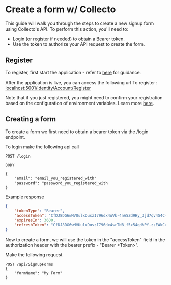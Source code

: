 # Create a form w/ Collecto

This guide will walk you through the steps to create a new signup form using Collecto's API. To perform this action, you'll need to:

- Login (or register if needed) to obtain a Bearer token.
- Use the token to authorize your API request to create the form.

## Register

To register, first start the application - refer to [here](http://127.0.0.1:8000/usage/overview/#setup-running-the-application) for guidance.

After the application is live, you can access the following url To register : [localhost:5001/Identity/Account/Register](localhost:5001/Identity/Account/Register)

Note that if you just registered, you might need to confirm your registration based on the configuration of environment variables. Learn more [here](localhost:5001/Identity/Account/Login).

## Creating a form

To create a form we first need to obtain a bearer token via the /login endpoint.

To login make the following api call

```
POST /login

BODY

{
    "email": "email_you_registered_with"
    "password": "password_you_registered_with
}
```

Example response

```json
{
    "tokenType": "Bearer",
    "accessToken": "CfDJ8DG6wMVUulxDuszI796dx4uVk-4nASZd9Hy_Jjd7qv4S4C-8O34PvkXlBuRFuA8XM-OmZsb3V3LTaoa2AYVFYOvA2MqbkzY0OyEa4a8HtpAXI8KROFLs8jEwsIOrw47x7xcd4bMdlYlC7hRJd3FXIppf87R7nNDxCcIO-nimkcUAY6weYKwIwa6XWumuyAI89E1EyKbOmyjJOrfi7uf6J1_0JzM7kJkFAHrQR2Um4mdb6zNtD7mwpvjCaCTbWwoH7LKbYO72sNV3DhJs2o7o7G9yJiog0vy9-QQXrWULS2O2N9rMLLB_dfNIDJaqLLMDUWFttQUK0uFvJNrdL7Tu4q-N8Xd0TVGckCbYLxMZQ33aACXdRvQbgyM8LD8nAaydQvVUnAP623-x0UxZFwvCanXkl6fG2vELEhjDClRBDLr2XWMJ-AkgyXoyGyYSqMrbMb2LWXvWv89f_YD8aZ2wBeRS0gTJ2OKYv8tCQhsjO8rGMw5PuIxrsFqej6KEcyFa2LPXKQJjCl8hBJOn_ey0sYC2e08VUCZbE0RQxMuhfH27yBIp76OanXdSrH1Tz7prsJR3O1EalgEwgktFYD2jwSa_3Y5n9GCp_OZ6RFODJp49P5YxhfC-RGPtJW7pGGY9O5Z3xY3n98GjzHKZlZ6gwAFzVg_pniM7B-WWNKmXu9RzCeOlF81RIkqiCWCSp_9vvyll3-AiTtKkDn44KWqbuoE",
    "expiresIn": 3600,
    "refreshToken": "CfDJ8DG6wMVUulxDuszI796dx4srTN8_f5x54qdNPY-zzEAkCulSC2OgdnHFUv0RmL_U-BCLlm_r90b4Moqz7Irh_U4C5t0S-ZklNPjQMiLTGdL1aPpbuuBNVwFpTiDOhrGJGxR-imupgcLc3NCKjpyKSp9e5OaD_lz-XbJGcZiob9Qe2FrDA9ze61m8lwkZ4S0XT16DevxdTz_sJleMbLz7UoIscIN97fStvglSSbDESIAu8ITt14-N-acESBUwPiHHy9Ri-h7ZBHf7vkjwJiH9wlxTo-KhRlES6lVq-LJf0_mig2-MRjS6mmnaSOopFhUJKvqI9PZb0Q5n9dQ8j8uqUgsYWXGbbpTl3z9Wr9E3RnVkqUqaEHagyWRsGycayrBM7_ZaQMGbKo1oNuqFKxxCL8a6IzHq9TNSDyuErv2_GO_Ak6b7gVDvaFahqQv_bPA69x_-dRwYoJ-H5fY___UQ4fL_aYQ21SVo3ksV3Dp6rT3zeQ4Nd5sqohl-fidXvcRjknCDdo0RyY4yuL5dkwYWDOCOQxMoyfJQ0uAA6iFQgL-PWD-pfTOW5pjhzv3KdYkGYUqoyoVrmL-hzBv_uuvwv5iNZ8qN7GJkY_6V4N2q8d8F8ms_dNVN3_5nLp5OBY5gNF-Zxy0k9ah8URlKq04dlkut80PfsqGjXCfrgLVYDBk_2GZ9r3Ou7Um0SBboTt5ES1clJ1-xuaMdgdHPvi6McdI"
}
```

Now to create a form, we will use the token in the "accessToken" field in the authorization header with the bearer prefix - "Bearer <Token\>".  

Make the following request

```
POST /api/SignupForms
{
    "formName": "My Form"
}
```

